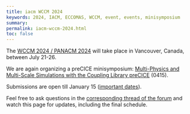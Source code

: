 ```yaml
---
title: iacm WCCM 2024
keywords: 2024, IACM, ECCOMAS, WCCM, event, events, minisymposium
summary:
permalink: iacm-wccm-2024.html
toc: false
---
```


The [WCCM 2024 / PANACM 2024](https://www.wccm2024.org/) will take place in Vancouver, Canada, between July 21-26.

We are again organizing a preCICE minisymposium: [Multi-Physics and Multi-Scale Simulations with the Coupling Library preCICE](https://storage.googleapis.com/usacm_static_shared/wccm2024/MS_0415.pdf) (0415).

Submissions are open till January 15 ([important dates](https://www.wccm2024.org/important-dates)).

Feel free to ask questions in the [corresponding thread of the forum](TODO) and watch this page for updates, including the final schedule.

